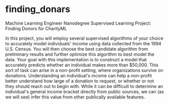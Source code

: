 # finding_donars
Machine Learning Engineer Nanodegree
Supervised Learning
Project: Finding Donors for CharityML

In this project, you will employ several supervised algorithms of your choice to accurately model individuals' income using data collected
from the 1994 U.S. Census. You will then choose the best candidate algorithm from preliminary results and further optimize this algorithm
to best model the data. Your goal with this implementation is to construct a model that accurately predicts whether an individual makes
more than $50,000. This sort of task can arise in a non-profit setting, where organizations survive on donations. Understanding an 
individual's income can help a non-profit better understand how large of a donation to request, or whether or not they should reach out to
begin with. While it can be difficult to determine an individual's general income bracket directly from public sources, we can 
(as we will see) infer this value from other publically available features. 

